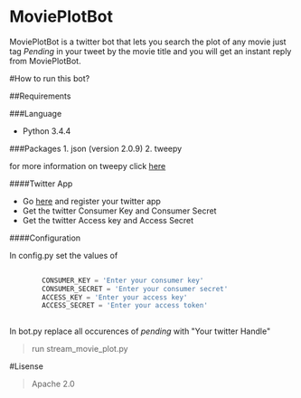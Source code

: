# MoviePlotBot

  MoviePlotBot is a twitter bot that lets you search the plot of any movie just tag *Pending* in your tweet by the movie title and you will get an instant reply from MoviePlotBot.
  

#How to run this bot?

##Requirements

###Language
  * Python 3.4.4
      
###Packages
    1. json (version 2.0.9)
    2. tweepy
  
for  more information on tweepy click [here](http://docs.tweepy.org/en/v3.5.0/) 
    
####Twitter App
  * Go [here](https://dev.twitter.com/) and register your twitter app
  * Get the twitter Consumer Key and Consumer Secret
  * Get the twitter Access key and Access Secret

####Configuration
      
In config.py set the values of 
~~~python
         
        CONSUMER_KEY = 'Enter your consumer key'
        CONSUMER_SECRET = 'Enter your consumer secret'
        ACCESS_KEY = 'Enter your access key'
        ACCESS_SECRET = 'Enter your access token'
        
~~~
    
In  bot.py replace all occurences of *pending* with "Your twitter Handle"


 > run stream_movie_plot.py

#Lisense

  > Apache 2.0


  



